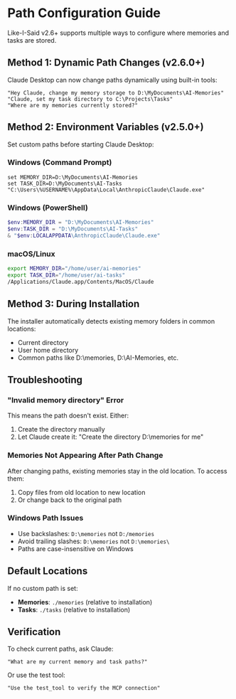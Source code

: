 # Path Configuration Guide

Like-I-Said v2.6+ supports multiple ways to configure where memories and tasks are stored.

## Method 1: Dynamic Path Changes (v2.6.0+)

Claude Desktop can now change paths dynamically using built-in tools:

```
"Hey Claude, change my memory storage to D:\MyDocuments\AI-Memories"
"Claude, set my task directory to C:\Projects\Tasks"
"Where are my memories currently stored?"
```

## Method 2: Environment Variables (v2.5.0+)

Set custom paths before starting Claude Desktop:

### Windows (Command Prompt)
```batch
set MEMORY_DIR=D:\MyDocuments\AI-Memories
set TASK_DIR=D:\MyDocuments\AI-Tasks
"C:\Users\%USERNAME%\AppData\Local\AnthropicClaude\Claude.exe"
```

### Windows (PowerShell)
```powershell
$env:MEMORY_DIR = "D:\MyDocuments\AI-Memories"
$env:TASK_DIR = "D:\MyDocuments\AI-Tasks"
& "$env:LOCALAPPDATA\AnthropicClaude\Claude.exe"
```

### macOS/Linux
```bash
export MEMORY_DIR="/home/user/ai-memories"
export TASK_DIR="/home/user/ai-tasks"
/Applications/Claude.app/Contents/MacOS/Claude
```

## Method 3: During Installation

The installer automatically detects existing memory folders in common locations:
- Current directory
- User home directory
- Common paths like D:\memories, D:\AI-Memories, etc.

## Troubleshooting

### "Invalid memory directory" Error
This means the path doesn't exist. Either:
1. Create the directory manually
2. Let Claude create it: "Create the directory D:\memories for me"

### Memories Not Appearing After Path Change
After changing paths, existing memories stay in the old location. To access them:
1. Copy files from old location to new location
2. Or change back to the original path

### Windows Path Issues
- Use backslashes: `D:\memories` not `D:/memories`
- Avoid trailing slashes: `D:\memories` not `D:\memories\`
- Paths are case-insensitive on Windows

## Default Locations

If no custom path is set:
- **Memories**: `./memories` (relative to installation)
- **Tasks**: `./tasks` (relative to installation)

## Verification

To check current paths, ask Claude:
```
"What are my current memory and task paths?"
```

Or use the test tool:
```
"Use the test_tool to verify the MCP connection"
```